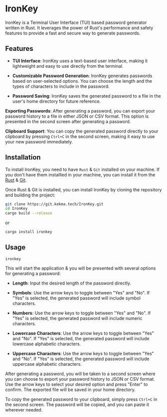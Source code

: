 # IronKey

IronKey is a Terminal User Interface (TUI) based password generator written in Rust. It leverages the power of Rust's performance and safety features to provide a fast and secure way to generate passwords.

## Features

- **TUI Interface**: IronKey uses a text-based user interface, making it lightweight and easy to use directly from the terminal.

- **Customizable Password Generation**: IronKey generates passwords based on user-selected options. You can choose the length and the types of characters to include in the password.

- **Password Saving**: IronKey saves the generated password to a file in the user's home directory for future reference.

**Exporting Passwords**: After generating a password, you can export your password history to a file in either JSON or CSV format. This option is presented in the second screen after generating a password.

**Clipboard Support**: You can copy the generated password directly to your clipboard by pressing `Ctrl+C` in the second screen, making it easy to use your new password immediately.

## Installation

To install IronKey, you need to have `Rust` & `Git` installed on your machine. If you don't have them installled in your machine, you can install it from the [Rust](https://www.rust-lang.org/tools/install) & [Git](https://git-scm.com/downloads).

Once Rust & Git is installed, you can install IronKey by cloning the repository and building the project:

```sh
git clone https://git.kekma.tech/IronKey.git
cd IronKey
cargo build --release
```

or

```sh
cargo install ironkey
```

## Usage

```
ironkey
```

This will start the application & you will be presented with several options for generating a password:

- **Length**: Input the desired length of the password directly.

- **Symbols**: Use the arrow keys to toggle between "Yes" and "No". If "Yes" is selected,  the generated password will include symbol characters.

- **Numbers**: Use the arrow keys to toggle between "Yes" and "No". If "Yes" is selected, the generated password will include numeric characters.

- **Lowercase Characters**: Use the arrow keys to toggle between "Yes" and "No". If "Yes" is selected, the generated password will include lowercase alphabetic characters.

- **Uppercase Characters**: Use the arrow keys to toggle between "Yes" and "No". If "Yes" is selected, the generated password will include uppercase alphabetic characters.

After generating a password, you will be taken to a second screen where you can choose to export your password history to JSON or CSV format. Use the arrow keys to select your desired option and press "Enter" to confirm. The exported file will be saved in your home directory.

To copy the generated password to your clipboard, simply press `Ctrl+C` in the second screen. The password will be copied, and you can paste it wherever needed.
